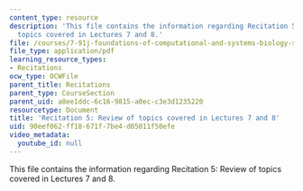 ```yaml
---
content_type: resource
description: 'This file contains the information regarding Recitation 5: Review of
  topics covered in Lectures 7 and 8.'
file: /courses/7-91j-foundations-of-computational-and-systems-biology-spring-2014/90eef062ff18671f7be4d05011f50efe_MIT7_91JS14_Rec_3-5-14.pdf
file_type: application/pdf
learning_resource_types:
- Recitations
ocw_type: OCWFile
parent_title: Recitations
parent_type: CourseSection
parent_uid: a8ee1ddc-6c16-9815-a0ec-c3e3d1235220
resourcetype: Document
title: 'Recitation 5: Review of topics covered in Lectures 7 and 8'
uid: 90eef062-ff18-671f-7be4-d05011f50efe
video_metadata:
  youtube_id: null
---
```

This file contains the information regarding Recitation 5: Review of topics covered in Lectures 7 and 8.